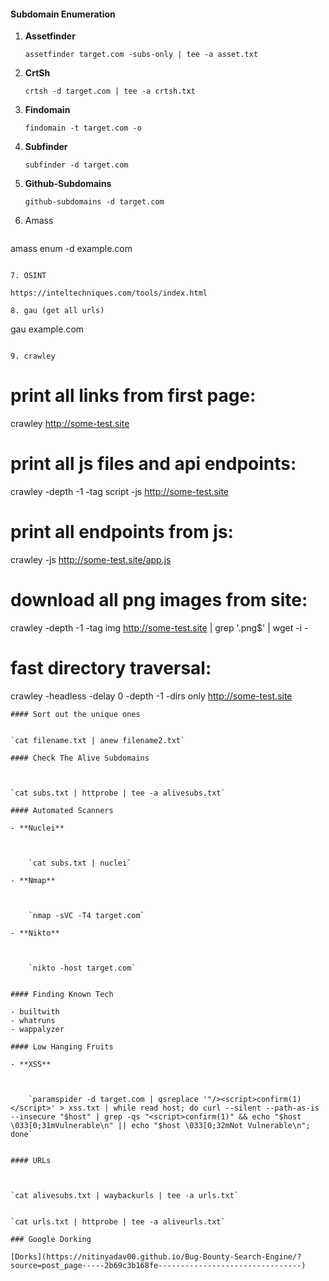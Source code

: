 #### Subdomain Enumeration

1. **Assetfinder**

    
    `assetfinder target.com -subs-only | tee -a asset.txt`
    
2. **CrtSh**

    
    `crtsh -d target.com | tee -a crtsh.txt`
    
3. **Findomain**
    

    
    `findomain -t target.com -o` 
    
4. **Subfinder**
    

    
    `subfinder -d target.com`
    
5. **Github-Subdomains**

    
    `github-subdomains -d target.com`
6. Amass

	```shell
amass enum -d example.com
```

7. OSINT

https://inteltechniques.com/tools/index.html

8. gau (get all urls)

```
gau example.com
```

9. crawley
```
# print all links from first page:
crawley http://some-test.site

# print all js files and api endpoints:
crawley -depth -1 -tag script -js http://some-test.site

# print all endpoints from js:
crawley -js http://some-test.site/app.js

# download all png images from site:
crawley -depth -1 -tag img http://some-test.site | grep '\.png$' | wget -i -

# fast directory traversal:
crawley -headless -delay 0 -depth -1 -dirs only http://some-test.site
```
#### Sort out the unique ones


`cat filename.txt | anew filename2.txt`

#### Check The Alive Subdomains



`cat subs.txt | httprobe | tee -a alivesubs.txt`

#### Automated Scanners

- **Nuclei**
    
 
    
    `cat subs.txt | nuclei`
    
- **Nmap**
    

    
    `nmap -sVC -T4 target.com`
    
- **Nikto**
    

    
    `nikto -host target.com`
    

#### Finding Known Tech

- builtwith
- whatruns
- wappalyzer

#### Low Hanging Fruits

- **XSS**
    

    
    `paramspider -d target.com | qsreplace '"/><script>confirm(1)</script>' > xss.txt | while read host; do curl --silent --path-as-is --insecure "$host" | grep -qs "<script>confirm(1)" && echo "$host \033[0;31mVulnerable\n" || echo "$host \033[0;32mNot Vulnerable\n"; done`
    

#### URLs



`cat alivesubs.txt | waybackurls | tee -a urls.txt`


`cat urls.txt | httprobe | tee -a aliveurls.txt`

### Google Dorking

[Dorks](https://nitinyadav00.github.io/Bug-Bounty-Search-Engine/?source=post_page-----2b69c3b168fe--------------------------------)


